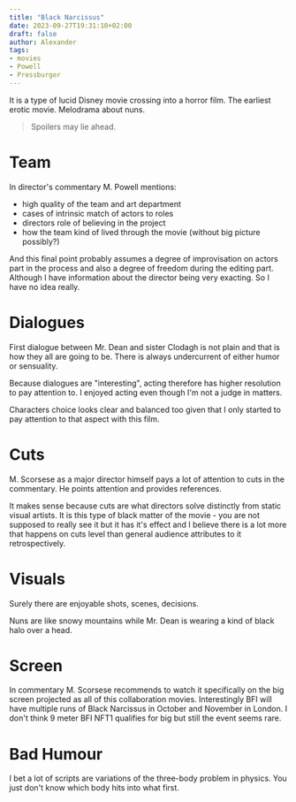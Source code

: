 ```yaml
---
title: "Black Narcissus"
date: 2023-09-27T19:31:10+02:00
draft: false
author: Alexander
tags:
- movies
- Powell
- Pressburger
---
```


It is a type of lucid Disney movie crossing into a horror film. The earliest erotic movie. Melodrama about nuns.

> Spoilers may lie ahead.

# Team

In director's commentary M. Powell mentions:

- high quality of the team and art department
- cases of intrinsic match of actors to roles
- directors role of believing in the project
- how the team kind of lived through the movie (without big picture possibly?)

And this final point probably assumes a degree of improvisation on actors part in the process
and also a degree of freedom during the editing part.
Although I have information about the director being very exacting.
So I have no idea really.

# Dialogues

First dialogue between Mr. Dean and sister Clodagh is not plain and that is how they all are going to be.
There is always undercurrent of either humor or sensuality.

Because dialogues are "interesting", acting therefore has higher resolution to pay attention to.
I enjoyed acting even though I'm not a judge in matters.

Characters choice looks clear and balanced too given that I only started to pay attention to that aspect with this film.


# Cuts

M. Scorsese as a major director himself pays a lot of attention to cuts in the commentary.
He points attention and provides references.

It makes sense because cuts are what directors solve distinctly from static visual artists.
It is this type of black matter of the movie - you are not supposed to really see it but
it has it's effect and I believe there is a lot more that happens on cuts level than general audience attributes to it retrospectively.


# Visuals

Surely there are enjoyable shots, scenes, decisions.

Nuns are like snowy mountains while Mr. Dean is wearing a kind of black halo over a head.


# Screen

In commentary M. Scorsese recommends to watch it specifically on the big screen projected as all of this collaboration movies.
Interestingly BFI will have multiple runs of Black Narcissus in October and November in London.
I don't think 9 meter BFI NFT1 qualifies for big but still the event seems rare.


# Bad Humour

I bet a lot of scripts are variations of the three-body problem in physics.
You just don't know which body hits into what first.
